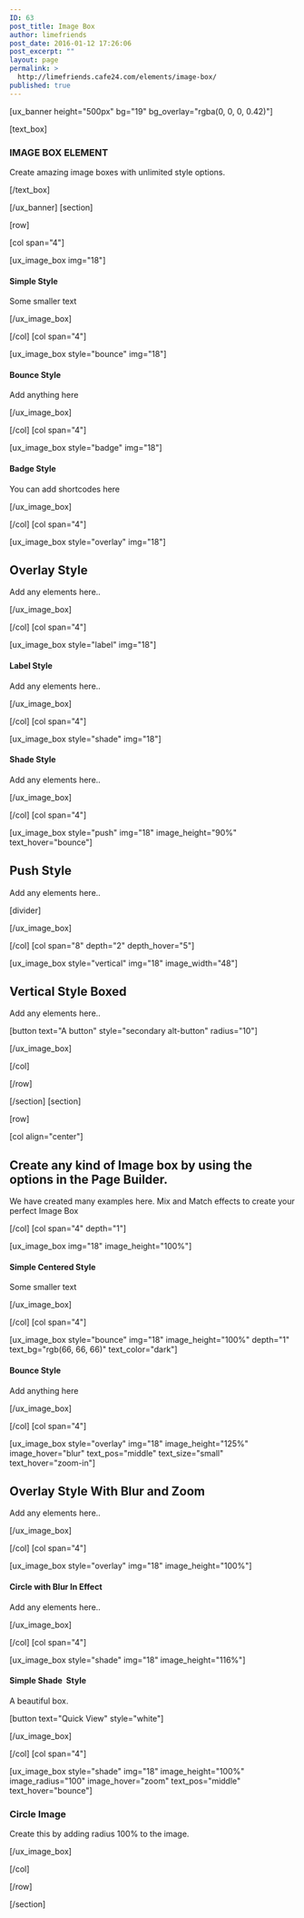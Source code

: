 ```yaml
---
ID: 63
post_title: Image Box
author: limefriends
post_date: 2016-01-12 17:26:06
post_excerpt: ""
layout: page
permalink: >
  http://limefriends.cafe24.com/elements/image-box/
published: true
---
```

[ux_banner height="500px" bg="19" bg_overlay="rgba(0, 0, 0, 0.42)"]

[text_box]

<h3 class="uppercase"><strong>IMAGE BOX ELEMENT</strong></h3>
<p class="lead">Create amazing image boxes with unlimited style options.</p>

[/text_box]

[/ux_banner]
[section]

[row]

[col span="4"]

[ux_image_box img="18"]

<h4>Simple Style</h4>
<p>Some smaller text</p>

[/ux_image_box]

[/col]
[col span="4"]

[ux_image_box style="bounce" img="18"]

<h4>Bounce Style</h4>
<p>Add anything here</p>

[/ux_image_box]

[/col]
[col span="4"]

[ux_image_box style="badge" img="18"]

<h4>Badge Style</h4>
<p>You can add shortcodes here</p>

[/ux_image_box]

[/col]
[col span="4"]

[ux_image_box style="overlay" img="18"]

<h2>Overlay Style</h2>
<p class="lead">Add any elements here..</p>

[/ux_image_box]

[/col]
[col span="4"]

[ux_image_box style="label" img="18"]

<h4>Label Style</h4>
<p>Add any elements here..</p>

[/ux_image_box]

[/col]
[col span="4"]

[ux_image_box style="shade" img="18"]

<h4>Shade Style</h4>
<p class="lead">Add any elements here..</p>

[/ux_image_box]

[/col]
[col span="4"]

[ux_image_box style="push" img="18" image_height="90%" text_hover="bounce"]

<h2>Push Style</h2>
<p>Add any elements here..</p>
[divider]


[/ux_image_box]

[/col]
[col span="8" depth="2" depth_hover="5"]

[ux_image_box style="vertical" img="18" image_width="48"]

<h2>Vertical Style Boxed</h2>
<p class="lead">Add any elements here..</p>
[button text="A button" style="secondary alt-button" radius="10"]


[/ux_image_box]

[/col]

[/row]

[/section]
[section]

[row]

[col align="center"]

<h2>Create any kind of Image box by using the options in the Page Builder.</h2>
<p class="lead">We have created many examples here. Mix and Match effects to create your perfect Image Box</p>

[/col]
[col span="4" depth="1"]

[ux_image_box img="18" image_height="100%"]

<h4>Simple Centered Style</h4>
<p>Some smaller text</p>

[/ux_image_box]

[/col]
[col span="4"]

[ux_image_box style="bounce" img="18" image_height="100%" depth="1" text_bg="rgb(66, 66, 66)" text_color="dark"]

<h4>Bounce Style</h4>
<p>Add anything here</p>

[/ux_image_box]

[/col]
[col span="4"]

[ux_image_box style="overlay" img="18" image_height="125%" image_hover="blur" text_pos="middle" text_size="small" text_hover="zoom-in"]

<h2>Overlay Style With Blur and Zoom</h2>
<p>Add any elements here..</p>

[/ux_image_box]

[/col]
[col span="4"]

[ux_image_box style="overlay" img="18" image_height="100%"]

<h4>Circle with Blur In Effect</h4>
<p>Add any elements here..</p>

[/ux_image_box]

[/col]
[col span="4"]

[ux_image_box style="shade" img="18" image_height="116%"]

<h4>Simple Shade  Style</h4>
<p class="lead">A beautiful box.</p>
[button text="Quick View" style="white"]


[/ux_image_box]

[/col]
[col span="4"]

[ux_image_box style="shade" img="18" image_height="100%" image_radius="100" image_hover="zoom" text_pos="middle" text_hover="bounce"]

<h3 class="uppercase">Circle Image</h3>
<p class="lead">Create this by adding radius 100% to the image.</p>

[/ux_image_box]

[/col]

[/row]

[/section]